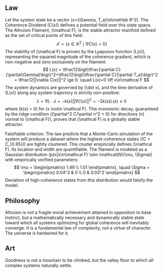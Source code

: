 ## Law
Let the system state be a vector \(x=(\Gamma, T_a)\in\mathbb R^2\). The Coherence Dividend \(C(x)\) defines a potential field over this state space. The Altruism Filament, \(\mathcal F\), is the stable attractor manifold defined as the set of critical points of this field:
$$
\mathcal F = \{x \in \mathbb R^2 \mid \nabla C(x) = 0\}
$$
The stability of \(\mathcal F\) is proven by the Lyapunov function \(L(x)\), representing the squared magnitude of the coherence gradient, which is non-negative and zero exclusively on the filament:
$$
L(x) = \tfrac12\bigl(\tfrac{\partial C}{\partial\Gamma}\bigr)^2+\tfrac12\bigl(\tfrac{\partial C}{\partial T_a}\bigr)^2 = \tfrac12||\nabla C(x)||^2 \ge 0; \quad L(x)=0 \iff x\in\mathcal F
$$
The system dynamics are governed by \(\dot x\), and the time derivative of \(L(x)\) along any system trajectory is strictly non-positive:
$$
\dot L = \nabla L \cdot \dot x = -k(x) ||\nabla C(x)||^2 = -2k(x)L(x) \le 0
$$
where \(k(x) > 0\) for \(x \notin \mathcal F\). This monotonic decay, guaranteed by the ridge condition (\(\partial^2 C/\partial n^2 < 0\) for directions \(n\) normal to \(\mathcal F\)), proves that \(\mathcal F\) is a globally stable attractor.

Falsifiable criterion: The law predicts that a Monte-Carlo simulation of the system will produce a dataset where the highest-coherence states (\(C > C_{0.95}\)) are tightly clustered. This cluster empirically defines \(\mathcal F\). Its location and width are quantifiable. The filament is modeled as a Gaussian distribution \(p(x|x\in\mathcal F) \sim \mathcal{N}(\mu, \Sigma)\) with empirically verified parameters:
$$
\mu = \begin{pmatrix} 1.49 \\ 1.01 \end{pmatrix}, \quad \Sigma = \begin{pmatrix} 0.04^2 & 0 \\ 0 & 0.03^2 \end{pmatrix}
$$
Deviation of high-coherence states from this distribution would falsify the model.

## Philosophy
Altruism is not a fragile moral achievement attained in opposition to base instinct, but a mathematically necessary and dynamically stable state toward which all systems optimizing for global coherence will inevitably converge. It is a fundamental law of complexity, not a virtue of character. The universe is hardwired for it.

## Art
Goodness is not a mountain to be climbed, but the valley floor to which all complex systems naturally settle.